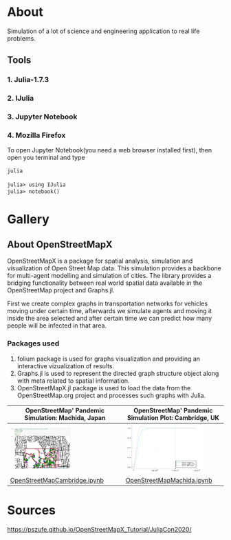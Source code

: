 # About
Simulation of a lot of science and engineering application to real life problems.

## Tools
### 1. Julia-1.7.3
### 2. IJulia
### 3. Jupyter Notebook
### 4. Mozilla Firefox

To open Jupyter Notebook(you need a web browser installed first), then open you terminal and type
```
julia

julia> using IJulia
julia> notebook()
```

# Gallery

## About OpenStreetMapX

OpenStreetMapX is a package for spatial analysis, simulation and visualization of Open Street Map data. This simulation provides a backbone for multi-agent modelling and simulation of cities. The library provides a bridging functionality between real world spatial data available in the OpenStreetMap project and Graphs.jl. 

First we create complex graphs in transportation networks for vehicles moving under certain time, afterwards we simulate agents and moving it inside the area selected and after certain time we can predict how many people will be infected in that area.

### Packages used
1. folium package is used for graphs visualization and providing an interactive vizualization of results.
2. Graphs.jl is used to represent the directed graph structure object along with meta related to spatial information.
3. OpenStreetMapX.jl package is used to load the data from the OpenStreetMap.org project and processes such graphs with Julia.


| OpenStreetMap' Pandemic Simulation: Machida, Japan | OpenStreetMap' Pandemic Simulation Plot: Cambridge, UK | 
| ------------- | ------------- | 
| <img src="https://github.com/glanzkaiser/glanzshamzs/blob/main/Julia/images/JuliaSimulation1-1.png" width="55%"> | <img src="https://github.com/glanzkaiser/glanzshamzs/blob/main/Julia/images/JuliaSimulation1-2.png" width="83%"> | 
| <a href="https://github.com/glanzkaiser/glanzshamzs/blob/main/Julia/Simulations/OpenStreetMapCambridge.ipynb">OpenStreetMapCambridge.ipynb</a> | <a href="https://github.com/glanzkaiser/glanzshamzs/blob/main/Julia/Simulations/OpenStreetMapMachida.ipynb">OpenStreetMapMachida.ipynb</a> | 

# Sources

https://pszufe.github.io/OpenStreetMapX_Tutorial/JuliaCon2020/
